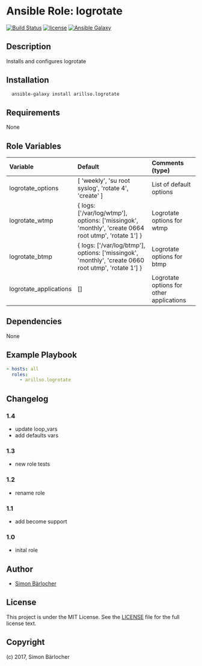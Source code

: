 # Ansible Role: logrotate

[![Build Status](https://travis-ci.org/arillso/ansible.logrotate.svg?branch=master)](https://travis-ci.org/arillso/ansible.logrotate) [![license](https://img.shields.io/github/license/mashape/apistatus.svg)](https://sbaerlo.ch/licence) [![Ansible Galaxy](http://img.shields.io/badge/ansible--galaxy-logrotate-blue.svg)](https://galaxy.ansible.com/arillso/logrotate)

## Description

Installs and configures logrotate

## Installation

```bash
  ansible-galaxy install arillso.logrotate
```

## Requirements

None

## Role Variables

| Variable             | Default     | Comments (type)                                   |
| :---                 | :---        | :---                                              |
| logrotate_options      | [ 'weekly', 'su root syslog', 'rotate 4', 'create' ]                                                | List of default options                  |
| logrotate_wtmp         | { logs: ['/var/log/wtmp'], options: ['missingok', 'monthly', 'create 0664 root utmp', 'rotate 1'] } | Logrotate options for wtmp               |
| logrotate_btmp         | { logs: ['/var/log/btmp'], options: ['missingok', 'monthly', 'create 0660 root utmp', 'rotate 1'] } | Logrotate options for btmp               |
| logrotate_applications | []                                                                                                  | Logrotate options for other applications |

## Dependencies

None

## Example Playbook

```yml
- hosts: all
  roles:
     - arillso.logrotate
```

## Changelog

### 1.4

* update loop_vars
* add defaults vars

### 1.3

* new role tests

### 1.2

* rename role

### 1.1

* add become support

### 1.0

* inital role

## Author

* [Simon Bärlocher](https://sbaerlocher.ch)

## License

This project is under the MIT License. See the [LICENSE](https://sbaerlo.ch/licence) file for the full license text.

## Copyright

(c) 2017, Simon Bärlocher